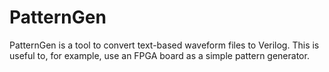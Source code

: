 PatternGen
==========

PatternGen is a tool to convert text-based waveform files to Verilog.
This is useful to, for example, use an FPGA board as a simple pattern
generator.
